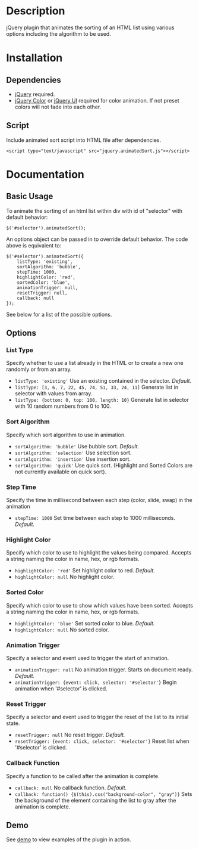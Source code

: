 # Description

jQuery plugin that animates the sorting of an HTML list using various options including the algorithm to be used.

# Installation

## Dependencies

- [jQuery](http://codeorigin.jquery.com/jquery-1.10.2.min.js) required.
- [jQuery Color](http://codeorigin.jquery.com/color/jquery.color.plus-names-2.1.2.min.js) or [jQuery UI](http://codeorigin.jquery.com/ui/1.10.3/jquery-ui.min.js) required for color animation. If not preset colors will not fade into each other.

## Script
Include animated sort script into HTML file after dependencies.

    <script type="text/javascript" src="jquery.animatedSort.js"></script>

# Documentation

## Basic Usage
To animate the sorting of an html list within div with id of "selector" with default behavior:

    $('#selector').animatedSort();

An options object can be passed in to override default behavior. The code above is equivalent to:

    $('#selector').animatedSort({
        listType: 'existing',
        sortAlgorithm: 'bubble',
        stepTime: 1000,
        highlightColor: 'red',
        sortedColor: 'blue',
        animationTrigger: null,
        resetTrigger: null,
        callback: null
    });

See below for a list of the possible options.

## Options

### List Type
Specify whether to use a list already in the HTML or to create a new one randomly or from an array.

- `listType: 'existing'`                                 Use an existing contained in the selector. *Default.*
- `listType: [3, 6, 7, 22, 45, 74, 51, 33, 24, 11]`      Generate list in selector with values from array.
- `listType: {bottom: 0, top: 100, length: 10}`          Generate list in selector with 10 random numbers from 0 to 100.

### Sort Algorithm
Specify which sort algorithm to use in animation.

- `sortAlgorithm: 'bubble'`     Use bubble sort. *Default.*
- `sortAlgorithm: 'selection'`  Use selection sort.
- `sortAlgorithm: 'insertion'`  Use insertion sort.
- `sortAlgorithm: 'quick'`      Use quick sort. (Highlight and Sorted Colors are not currently available on quick sort).

### Step Time
Specify the time in millisecond between each step (color, slide, swap) in the animation

- `stepTime: 1000`              Set time between each step to 1000 milliseconds. *Default.*

### Highlight Color
Specify which color to use to highlight the values being compared. Accepts a string naming the color in name, hex, or rgb formats.

- `highlightColor: 'red'`       Set highlight color to red. *Default.*
- `highlightColor: null`        No highlight color.

### Sorted Color
Specify which color to use to show which values have been sorted. Accepts a string naming the color in name, hex, or rgb formats.

- `highlightColor: 'blue'`      Set sorted color to blue. *Default.*
- `highlightColor: null`        No sorted color.

### Animation Trigger
Specify a selector and event used to trigger the start of animation.

- `animationTrigger: null`                                  No animation trigger. Starts on document ready. *Default.*
- `animationTrigger: {event: click, selector: '#selector'}`  Begin animation when '#selector' is clicked.

### Reset Trigger
Specify a selector and event used to trigger the reset of the list to its initial state.

- `resetTrigger: null`                                  No reset trigger. *Default.*
- `resetTrigger: {event: click, selector: '#selector'}`  Reset list when '#selector' is clicked.

### Callback Function
Specify a function to be called after the animation is complete.

- `callback: null`                                                  No callback function. *Default.*
- `callback: function() {$(this).css("background-color", "gray")}`  Sets the background of the element containing the list to gray after the animation is complete.

## Demo
See [demo](/demo/index.html) to view examples of the plugin in action.